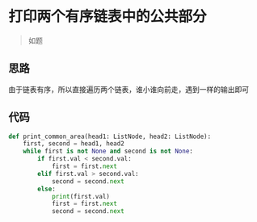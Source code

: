 # 打印两个有序链表中的公共部分
> 如题

**思路**
--------------------

由于链表有序，所以直接遍历两个链表，谁小谁向前走，遇到一样的输出即可

**代码**
--------------------

```python
def print_common_area(head1: ListNode, head2: ListNode):
    first, second = head1, head2
    while first is not None and second is not None:
        if first.val < second.val:
            first = first.next
        elif first.val > second.val:
            second = second.next
        else:
            print(first.val)
            first = first.next
            second = second.next

```